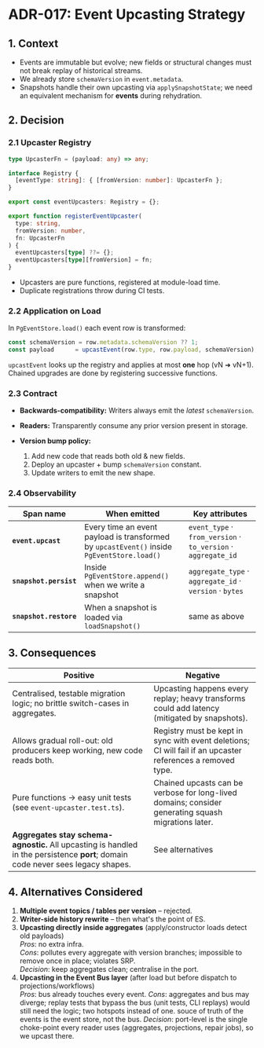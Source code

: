 # ADR-017: Event Upcasting Strategy

## 1. Context

* Events are immutable but evolve; new fields or structural changes must not break replay of historical streams.
* We already store `schemaVersion` in `event.metadata`.
* Snapshots handle their own upcasting via `applySnapshotState`; we need an equivalent mechanism for **events** during rehydration.

## 2. Decision

### 2.1 Upcaster Registry

```ts
type UpcasterFn = (payload: any) => any;

interface Registry {
  [eventType: string]: { [fromVersion: number]: UpcasterFn };
}

export const eventUpcasters: Registry = {};

export function registerEventUpcaster(
  type: string,
  fromVersion: number,
  fn: UpcasterFn
) {
  eventUpcasters[type] ??= {};
  eventUpcasters[type][fromVersion] = fn;
}
```

* Upcasters are pure functions, registered at module-load time.
* Duplicate registrations throw during CI tests.

### 2.2 Application on Load

In `PgEventStore.load()` each event row is transformed:

```ts
const schemaVersion = row.metadata.schemaVersion ?? 1;
const payload      = upcastEvent(row.type, row.payload, schemaVersion);
```

`upcastEvent` looks up the registry and applies at most **one** hop (vN ➜ vN+1). Chained upgrades are done by registering successive functions.

### 2.3 Contract

* **Backwards-compatibility:** Writers always emit the *latest* `schemaVersion`.
* **Readers:** Transparently consume any prior version present in storage.
* **Version bump policy:**

    1. Add new code that reads both old & new fields.
    2. Deploy an upcaster + bump `schemaVersion` constant.
    3. Update writers to emit the new shape.

### 2.4 Observability

| Span name              | When emitted                                                                               | Key attributes                                                |
| ---------------------- | ------------------------------------------------------------------------------------------ | ------------------------------------------------------------- |
| **`event.upcast`**     | Every time an event payload is transformed by `upcastEvent()` inside `PgEventStore.load()` | `event_type` · `from_version` · `to_version` · `aggregate_id` |
| **`snapshot.persist`** | Inside `PgEventStore.append()` when we write a snapshot                                    | `aggregate_type` · `aggregate_id` · `version` · `bytes`       |
| **`snapshot.restore`** | When a snapshot is loaded via `loadSnapshot()`                                             | same as above                                                 |


## 3. Consequences

| Positive                                                                                                                         | Negative                                                                                                   |
|----------------------------------------------------------------------------------------------------------------------------------|------------------------------------------------------------------------------------------------------------|
| Centralised, testable migration logic; no brittle switch-cases in aggregates.                                                    | Upcasting happens every replay; heavy transforms could add latency (mitigated by snapshots).               |
| Allows gradual roll-out: old producers keep working, new code reads both.                                                        | Registry must be kept in sync with event deletions; CI will fail if an upcaster references a removed type. |
| Pure functions -> easy unit tests (see `event-upcaster.test.ts`).                                                                | Chained upcasts can be verbose for long-lived domains; consider generating squash migrations later.        |
| **Aggregates stay schema-agnostic.** All upcasting is handled in the persistence **port**; domain code never sees legacy shapes. | See alternatives                                                                                           |

## 4. Alternatives Considered

1. **Multiple event topics / tables per version** – rejected.
2. **Writer-side history rewrite** – then what's the point of ES.
3. **Upcasting directly inside aggregates** (apply/constructor loads detect old payloads)  
   *Pros*: no extra infra.  
   *Cons*: pollutes every aggregate with version branches; impossible to remove once in place; violates SRP.  
   *Decision*: keep aggregates clean; centralise in the port.
4. **Upcasting in the Event Bus layer** (after load but before dispatch to projections/workflows)  
   *Pros*: bus already touches every event.
   *Cons*: aggregates and bus may diverge; replay tests that bypass the bus (unit tests, CLI replays) would still need the logic; two hotspots instead of one. souce of truth of the events is the event store, not the bus.
   *Decision*: port-level is the single choke-point every reader uses (aggregates, projections, repair jobs), so we upcast there.
